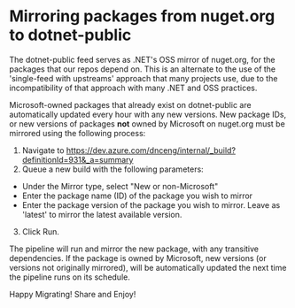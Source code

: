 # Mirroring packages from nuget.org to dotnet-public

The dotnet-public feed serves as .NET's OSS mirror of nuget.org, for the packages that our repos depend on. This is an alternate to the use of the 'single-feed with upstreams' approach that many projects use, due to the incompatibility of that approach with many .NET and OSS practices.

Microsoft-owned packages that already exist on dotnet-public are automatically updated every hour with any new versions. New package IDs, or new versions of packages **not** owned by Microsoft on nuget.org must be mirrored using the following process:

1. Navigate to https://dev.azure.com/dnceng/internal/_build?definitionId=931&_a=summary
2. Queue a new build with the following parameters:
  - Under the Mirror type, select "New or non-Microsoft"
  - Enter the package name (ID) of the package you wish to mirror
  - Enter the package version of the package you wish to mirror. Leave as 'latest' to mirror the latest available version.
3. Click Run.

The pipeline will run and mirror the new package, with any transitive dependencies. If the package is owned by Microsoft, new versions (or versions not originally mirrored), will be automatically updated the next time the pipeline runs on its schedule.

Happy Migrating! Share and Enjoy!


